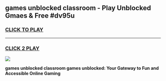 
## games unblocked classroom - Play Unblocked Gmaes & Free #dv95u
<h3>
<a href="https://premium.freeplayer.one?title=games_unblocked_classroom&ref=01M">CLICK TO PLAY</a></h3>
<hr>

<h3>
<a href="https://premium.freeplayer.one?title=games_unblocked_classroom&ref=01M">CLICK 2 PLAY</a>
  
</h3>

<a href="https://premium.freeplayer.one?title=games_unblocked_classroom&ref=01M"><img src="https://clearcache.store/games.png"></a>


**games unblocked classroom games unblocked: Your Gateway to Fun and Accessible Online Gaming**
